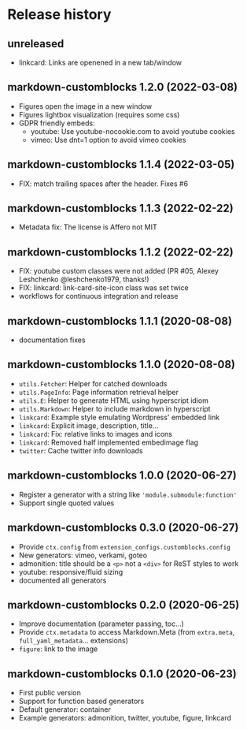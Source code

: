 # Release history

## unreleased

- linkcard: Links are openened in a new tab/window

## markdown-customblocks 1.2.0 (2022-03-08)

- Figures open the image in a new window
- Figures lightbox visualization (requires some css)
- GDPR friendly embeds:
  - youtube: Use youtube-nocookie.com to avoid youtube cookies
  - vimeo: Use dnt=1 option to avoid vimeo cookies

## markdown-customblocks 1.1.4 (2022-03-05)

- FIX: match trailing spaces after the header. Fixes #6

## markdown-customblocks 1.1.3 (2022-02-22)

- Metadata fix: The license is Affero not MIT

## markdown-customblocks 1.1.2 (2022-02-22)

- FIX: youtube custom classes were not added (PR #05, Alexey Leshchenko @leshchenko1979, thanks!)
- FIX: linkcard: link-card-site-icon class was set twice
- workflows for continuous integration and release

## markdown-customblocks 1.1.1 (2020-08-08)

- documentation fixes

## markdown-customblocks 1.1.0 (2020-08-08)

- `utils.Fetcher`: Helper for catched downloads
- `utils.PageInfo`: Page information retrieval helper
- `utils.E`: Helper to generate HTML using hyperscript idiom
- `utils.Markdown`: Helper to include markdown in hyperscript
- `linkcard`: Example style emulating Wordpress' embedded link
- `linkcard`: Explicit image, description, title...
- `linkcard`: Fix: relative links to images and icons
- `linkcard`: Removed half implemented embedimage flag
- `twitter`: Cache twitter info downloads

## markdown-customblocks 1.0.0 (2020-06-27)

- Register a generator with a string like `'module.submodule:function'`
- Support single quoted values

## markdown-customblocks 0.3.0 (2020-06-27)

- Provide `ctx.config` from `extension_configs.customblocks.config`
- New generators: vimeo, verkami, goteo
- admonition: title should be a `<p>` not a `<div>` for ReST styles to work
- youtube: responsive/fluid sizing
- documented all generators

## markdown-customblocks 0.2.0 (2020-06-25)

- Improve documentation (parameter passing, toc...)
- Provide `ctx.metadata` to access Markdown.Meta (from `extra.meta`, `full_yaml_metadata`... extensions)
- `figure`: link to the image

## markdown-customblocks 0.1.0 (2020-06-23)

- First public version
- Support for function based generators
- Default generator: container
- Example generators: admonition, twitter, youtube, figure, linkcard




